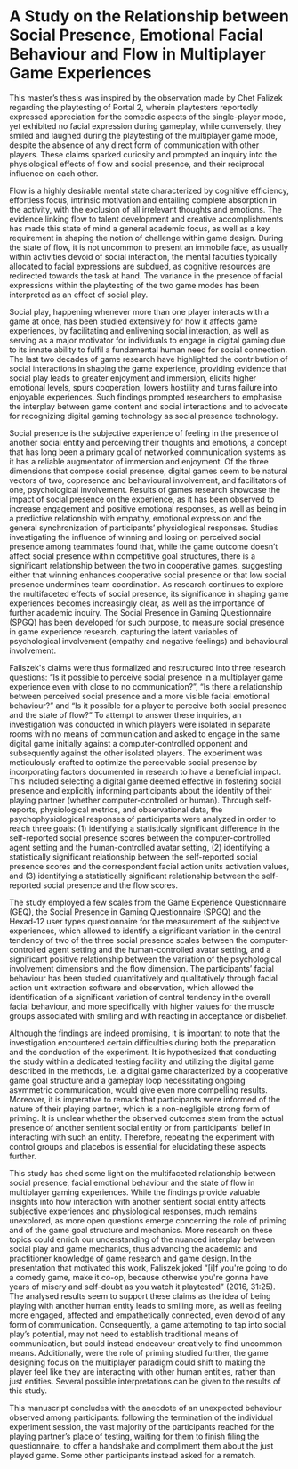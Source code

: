 # A Study on the Relationship between Social Presence, Emotional Facial Behaviour and Flow in Multiplayer Game Experiences

This master’s thesis was inspired by the observation made by Chet Falizek regarding the playtesting of Portal 2, wherein playtesters reportedly expressed appreciation for the comedic aspects of the single-player mode, yet exhibited no facial expression during gameplay, while conversely, they smiled and laughed during the playtesting of the multiplayer game mode, despite the absence of any direct form of communication with other players. These claims sparked curiosity and prompted an inquiry into the physiological effects of flow and social presence, and their reciprocal influence on each other.

Flow is a highly desirable mental state characterized by cognitive efficiency, effortless focus, intrinsic motivation and entailing complete absorption in the activity, with the exclusion of all irrelevant thoughts and emotions. The evidence linking flow to talent development and creative accomplishments has made this state of mind a general academic focus, as well as a key requirement in shaping the notion of challenge within game design. During the state of flow, it is not uncommon to present an immobile face, as usually within activities devoid of social interaction, the mental faculties typically allocated to facial expressions are subdued, as cognitive resources are redirected towards the task at hand. The variance in the presence of facial expressions within the playtesting of the two game modes has been interpreted as an effect of social play.

Social play, happening whenever more than one player interacts with a game at once, has been studied extensively for how it affects game experiences, by facilitating and enlivening social interaction, as well as serving as a major motivator for individuals to engage in digital gaming due to its innate ability to fulfil a fundamental human need for social connection. The last two decades of game research have highlighted the contribution of social interactions in shaping the game experience, providing evidence that social play leads to greater enjoyment and immersion, elicits higher emotional levels, spurs cooperation, lowers hostility and turns failure into enjoyable experiences. Such findings prompted researchers to emphasise the interplay between game content and social interactions and to advocate for recognizing digital gaming technology as social presence technology. 

Social presence is the subjective experience of feeling in the presence of another social entity and perceiving their thoughts and emotions, a concept that has long been a primary goal of networked communication systems as it has a reliable augmentator of immersion and enjoyment. Of the three dimensions that compose social presence, digital games seem to be natural vectors of two, copresence and behavioural involvement, and facilitators of one, psychological involvement. Results of games research showcase the impact of social presence on the experience, as it has been observed to increase engagement and positive emotional responses, as well as being in a predictive relationship with empathy, emotional expression and the general synchronization of participants’ physiological responses. Studies investigating the influence of winning and losing on perceived social presence among teammates found that, while the game outcome doesn’t affect social presence within competitive goal structures, there is a significant relationship between the two in cooperative games, suggesting either that winning enhances cooperative social presence or that low social presence undermines team coordination. As research continues to explore the multifaceted effects of social presence, its significance in shaping game experiences becomes increasingly clear, as well as the importance of further academic inquiry. The Social Presence in Gaming Questionnaire (SPGQ) has been developed for such purpose, to measure social presence in game experience research, capturing the latent variables of psychological involvement (empathy and negative feelings) and behavioural involvement. 

Faliszek's claims were thus formalized and restructured into three research questions: “Is it possible to perceive social presence in a multiplayer game experience even with close to no communication?”, “Is there a relationship between perceived social presence and a more visible facial emotional behaviour?” and “Is it possible for a player to perceive both social presence and the state of flow?” To attempt to answer these inquiries, an investigation was conducted in which players were isolated in separate rooms with no means of communication and asked to engage in the same digital game initially against a computer-controlled opponent and subsequently against the other isolated players. The experiment was meticulously crafted to optimize the perceivable social presence by incorporating factors documented in research to have a beneficial impact. This included selecting a digital game deemed effective in fostering social presence and explicitly informing participants about the identity of their playing partner (whether computer-controlled or human). Through self-reports, physiological metrics, and observational data, the psychophysiological responses of participants were analyzed in order to reach three goals: (1) identifying a statistically significant difference in the self-reported social presence scores between the computer-controlled agent setting and the human-controlled avatar setting, (2) identifying a statistically significant relationship between the self-reported social presence scores and the correspondent facial action units activation values, and (3) identifying a statistically significant relationship between the self-reported social presence and the flow scores.

The study employed a few scales from the Game Experience Questionnaire (GEQ), the Social Presence in Gaming Questionnaire (SPGQ) and the Hexad-12 user types questionnaire for the measurement of the subjective experiences, which allowed to identify a significant variation in the central tendency of two of the three social presence scales between the computer-controlled agent setting and the human-controlled avatar setting, and a significant positive relationship between the variation of the psychological involvement dimensions and the flow dimension. The participants’ facial behaviour has been studied quantitatively and qualitatively through facial action unit extraction software and observation, which allowed the identification of a significant variation of central tendency in the overall facial behaviour, and more specifically with higher values for the muscle groups associated with smiling and with reacting in acceptance or disbelief. 

Although the findings are indeed promising, it is important to note that the investigation encountered certain difficulties during both the preparation and the conduction of the experiment. It is hypothesized that conducting the study within a dedicated testing facility and utilizing the digital game described in the methods, i.e. a digital game characterized by a cooperative game goal structure and a gameplay loop necessitating ongoing asymmetric communication, would give even more compelling results. Moreover, it is imperative to remark that participants were informed of the nature of their playing partner, which is a non-negligible strong form of priming. It is unclear whether the observed outcomes stem from the actual presence of another sentient social entity or from participants' belief in interacting with such an entity. Therefore, repeating the experiment with control groups and placebos is essential for elucidating these aspects further.

This study has shed some light on the multifaceted relationship between social presence, facial emotional behaviour and the state of flow in multiplayer gaming experiences. While the findings provide valuable insights into how interaction with another sentient social entity affects subjective experiences and physiological responses, much remains unexplored, as more open questions emerge concerning the role of priming and of the game goal structure and mechanics. More research on these topics could enrich our understanding of the nuanced interplay between social play and game mechanics, thus advancing the academic and practitioner knowledge of game research and game design. In the presentation that motivated this work, Faliszek joked “[i]f you're going to do a comedy game, make it co-op, because otherwise you're gonna have years of misery and self-doubt as you watch it playtested” (2016, 31:25). The analysed results seem to support these claims as the idea of being playing with another human entity leads to smiling more, as well as feeling more engaged, affected and empathetically connected, even devoid of any form of communication. Consequently, a game attempting to tap into social play’s potential, may not need to establish traditional means of communication, but could instead endeavour creatively to find uncommon means. Additionally, were the role of priming studied further, the game designing focus on the multiplayer paradigm could shift to making the player feel like they are interacting with other human entities, rather than just entities. Several possible interpretations can be given to the results of this study.

This manuscript concludes with the anecdote of an unexpected behaviour observed among participants: following the termination of the individual experiment session, the vast majority of the participants reached for the playing partner’s place of testing, waiting for them to finish filing the questionnaire, to offer a handshake and compliment them about the just played game. Some other participants instead asked for a rematch.
